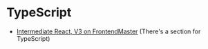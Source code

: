 # TypeScript

- [Intermediate React, V3 on FrontendMaster](https://frontendmasters.com/courses/intermediate-react-v3) (There's a section for TypeScript)
